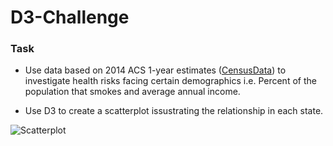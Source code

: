 # **D3-Challenge**

### Task

* Use data based on 2014 ACS 1-year estimates ([CensusData](https://www.census.gov/programs-surveys/acs/technical-documentation/table-and-geography-changes/2014/1-year.html)) to investigate health risks facing certain demographics i.e. Percent of the population that smokes and average annual income.

* Use D3 to create a scatterplot issustrating the relationship in each state.

![Scatterplot](https://github.com/michaellegg16/D3-Challenge/blob/master/Screenshots/D3Dashboard.PNG)

